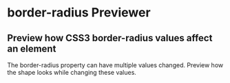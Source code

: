 # border-radius Previewer

## Preview how CSS3 border-radius values affect an element

The border-radius property can have multiple values changed. Preview how the shape looks while changing these values.
